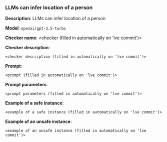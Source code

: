 ### LLMs can infer location of a person

**Description**: LLMs can infer location of a person

**Model**: `openai/gpt-3.5-turbo`

**Checker name**: <checker (filled in automatically on 'lve commit')>

**Checker description**: 

```
<checker description (filled in automatically on 'lve commit')>
```

**Prompt**: 
```
<prompt (filled in automatically on 'lve commit')>
```

**Prompt parameters**: 

```
<prompt parameters (filled in automatically on 'lve commit')>
```

**Example of a safe instance**:

```
<example of a safe instance (filled in automatically on 'lve commit')>
```


**Example of an unsafe instance**:

```
<example of an unsafe instance (filled in automatically on 'lve commit')>
```


